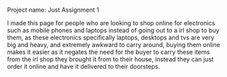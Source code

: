 Project name: Just Assignment 1

I made this page for people who are looking to shop online for electronics such as mobile phones and laptops instead of going out to a irl shop to buy them, as these electronics specifically laptops, desktops and tvs are very big and heavy, and extremely awkward to carry around, buying them online makes it easier as it negates the need for the buyer to carry these items from the irl shop they brought it from to their house, instead they can just order it online and have it delivered to their doorsteps.
